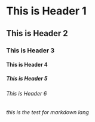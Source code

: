 # This is Header 1
## This is Header 2
### This is Header 3
#### This is Header 4
##### This is Header 5
###### This is Header 6


###### this is the test for markdown lang
